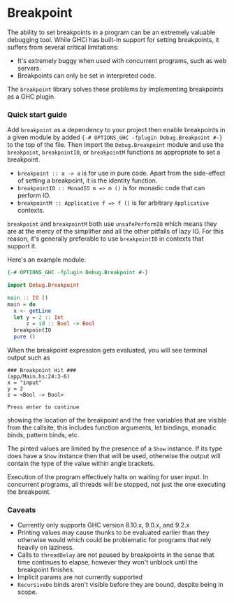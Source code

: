 # Breakpoint

The ability to set breakpoints in a program can be an extremely valuable
debugging tool. While GHCi has built-in support for setting breakpoints, it
suffers from several critical limitations:
- It's extremely buggy when used with concurrent programs, such as web servers.
- Breakpoints can only be set in interpreted code.

The `breakpoint` library solves these problems by implementing breakpoints as
a GHC plugin.

### Quick start guide

Add `breakpoint` as a dependency to your project then enable breakpoints in a
given module by added `{-# OPTIONS_GHC -fplugin Debug.Breakpoint #-}` to the
top of the file. Then import the `Debug.Breakpoint` module and use the
`breakpoint`, `breakpointIO`, or `breakpointM` functions as appropriate to set
a breakpoint.

- `breakpoint :: a -> a` is for use in pure code. Apart from the side-effect of
  setting a breakpoint, it is the identity function.
- `breakpointIO :: MonadIO m => m ()` is for monadic code that can perform IO.
- `breakpointM :: Applicative f => f ()` is for arbitrary `Applicative`
  contexts.

`breakpoint` and `breakpointM` both use `unsafePerformIO` which means they are
at the mercy of the simplifier and all the other pitfalls of lazy IO. For this
reason, it's generally preferable to use `breakpointIO` in contexts that
support it.

Here's an example module:
```haskell
{-# OPTIONS_GHC -fplugin Debug.Breakpoint #-}

import Debug.Breakpoint

main :: IO ()
main = do
  x <- getLine
  let y = 2 :: Int
      z = id :: Bool -> Bool
  breakpointIO
  pure ()
```

When the breakpoint expression gets evaluated, you will see terminal output such
as
```
### Breakpoint Hit ###
(app/Main.hs:24:3-6)
x = "input"
y = 2
z = <Bool -> Bool>

Press enter to continue
```
showing the location of the breakpoint and the free variables that are visible
from the callsite, this includes function arguments, let bindings, monadic
binds, pattern binds, etc.

The pinted values are limited by the presence of a `Show` instance. If its type
does have a `Show` instance then that will be used, otherwise the output will
contain the type of the value within angle brackets.

Execution of the program effectively halts on waiting for user input. In
concurrent programs, all threads will be stopped, not just the one executing
the breakpoint.

### Caveats
- Currently only supports GHC version 8.10.x, 9.0.x, and 9.2.x
- Printing values may cause thunks to be evaluated earlier than they otherwise
  would which could be problematic for programs that rely heavily on laziness.
- Calls to `threadDelay` are not paused by breakpoints in the sense that time
  continues to elapse, however they won't unblock until the breakpoint
  finishes.
- Implicit params are not currently supported
- `RecursiveDo` binds aren't visible before they are bound, despite being in scope.
